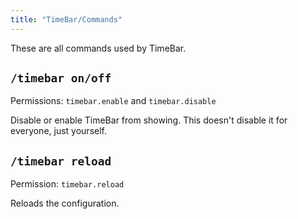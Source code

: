 ```yaml
---
title: "TimeBar/Commands"
---
```

These are all commands used by TimeBar.

## `/timebar on/off`
Permissions: `timebar.enable` and `timebar.disable`

Disable or enable TimeBar from showing. This doesn't disable it for everyone, just yourself.

## `/timebar reload`
Permission: `timebar.reload`

Reloads the configuration.